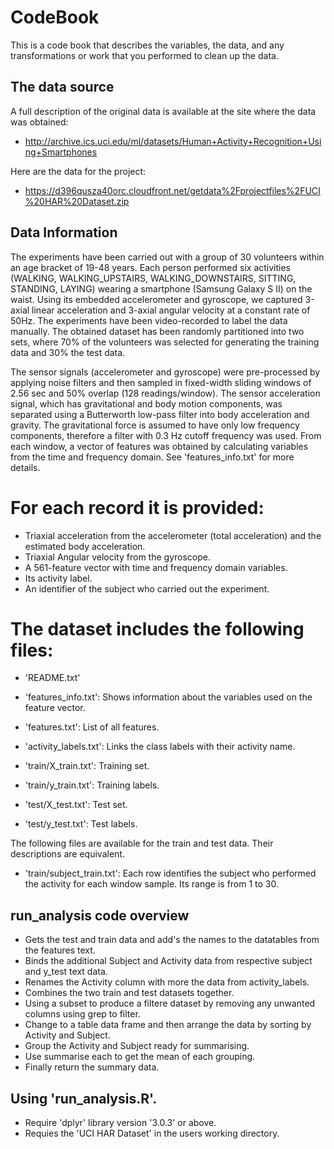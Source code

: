 # CodeBook

This is a code book that describes the variables, the data, and any transformations or work that you performed to clean up the data.

## The data source

A full description of the original data is available at the site where the data was obtained:

  - http://archive.ics.uci.edu/ml/datasets/Human+Activity+Recognition+Using+Smartphones

Here are the data for the project:

  - https://d396qusza40orc.cloudfront.net/getdata%2Fprojectfiles%2FUCI%20HAR%20Dataset.zip 

## Data Information

The experiments have been carried out with a group of 30 volunteers within an age bracket of 19-48 years. Each person performed six activities (WALKING, WALKING_UPSTAIRS, WALKING_DOWNSTAIRS, SITTING, STANDING, LAYING) wearing a smartphone (Samsung Galaxy S II) on the waist. Using its embedded accelerometer and gyroscope, we captured 3-axial linear acceleration and 3-axial angular velocity at a constant rate of 50Hz. The experiments have been video-recorded to label the data manually. The obtained dataset has been randomly partitioned into two sets, where 70% of the volunteers was selected for generating the training data and 30% the test data. 

The sensor signals (accelerometer and gyroscope) were pre-processed by applying noise filters and then sampled in fixed-width sliding windows of 2.56 sec and 50% overlap (128 readings/window). The sensor acceleration signal, which has gravitational and body motion components, was separated using a Butterworth low-pass filter into body acceleration and gravity. The gravitational force is assumed to have only low frequency components, therefore a filter with 0.3 Hz cutoff frequency was used. From each window, a vector of features was obtained by calculating variables from the time and frequency domain. See 'features_info.txt' for more details. 

For each record it is provided:
======================================

- Triaxial acceleration from the accelerometer (total acceleration) and the estimated body acceleration.
- Triaxial Angular velocity from the gyroscope. 
- A 561-feature vector with time and frequency domain variables. 
- Its activity label. 
- An identifier of the subject who carried out the experiment.

The dataset includes the following files:
=========================================

- 'README.txt'

- 'features_info.txt': Shows information about the variables used on the feature vector.

- 'features.txt': List of all features.

- 'activity_labels.txt': Links the class labels with their activity name.

- 'train/X_train.txt': Training set.

- 'train/y_train.txt': Training labels.

- 'test/X_test.txt': Test set.

- 'test/y_test.txt': Test labels.

The following files are available for the train and test data. Their descriptions are equivalent. 

- 'train/subject_train.txt': Each row identifies the subject who performed the activity for each window sample. Its range is from 1 to 30. 

## run_analysis code overview
  
  - Gets the test and train data and add's the names to the datatables from the features text. 
  - Binds the additional Subject and Activity data from respective subject and y_test text data. 
  - Renames the Activity column with more the data from activity_labels. 
  - Combines the two train and test datasets together. 
  - Using a subset to produce a filtere dataset by removing any unwanted columns using grep to filter. 
  - Change to a table data frame and then arrange the data by sorting by Activity and Subject. 
  - Group the Activity and Subject ready for summarising. 
  - Use summarise each to get the mean of each grouping. 
  - Finally return the summary data. 

## Using 'run_analysis.R'. 

  - Require 'dplyr' library version '3.0.3' or above.
  - Requies the 'UCI HAR Dataset' in the users working directory. 

